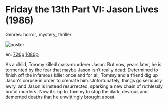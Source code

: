 # Friday the 13th Part VI: Jason Lives (1986)

Genres: horror, mystery, thriller

![poster](http://image.tmdb.org/t/p/w500/6vdUpHvkspQonXBdWcLWW5ciEPJ.jpg)

en:
  [720p](magnet:?xt=urn:btih:7D6BED0CEF2905018EC8FEDF3C118E9169980B11&tr=udp://glotorrents.pw:6969/announce&tr=udp://tracker.opentrackr.org:1337/announce&tr=udp://torrent.gresille.org:80/announce&tr=udp://tracker.openbittorrent.com:80&tr=udp://tracker.coppersurfer.tk:6969&tr=udp://tracker.leechers-paradise.org:6969&tr=udp://p4p.arenabg.ch:1337&tr=udp://tracker.internetwarriors.net:1337)
  [1080p](magnet:?xt=urn:btih:4CA10FF9F12EA340E200E849A33A292EFADF44E5&tr=udp://glotorrents.pw:6969/announce&tr=udp://tracker.opentrackr.org:1337/announce&tr=udp://torrent.gresille.org:80/announce&tr=udp://tracker.openbittorrent.com:80&tr=udp://tracker.coppersurfer.tk:6969&tr=udp://tracker.leechers-paradise.org:6969&tr=udp://p4p.arenabg.ch:1337&tr=udp://tracker.internetwarriors.net:1337)
  


As a child, Tommy killed mass-murderer Jason. But now, years later, he is tormented by the fear that maybe Jason isn’t really dead. Determined to finish off the infamous killer once and for all, Tommy and a friend dig up Jason’s corpse in order to cremate him. Unfortunately, things go seriously awry, and Jason is instead resurrected, sparking a new chain of ruthlessly brutal murders. Now it’s up to Tommy to stop the dark, devious and demented deaths that he unwittingly brought about.